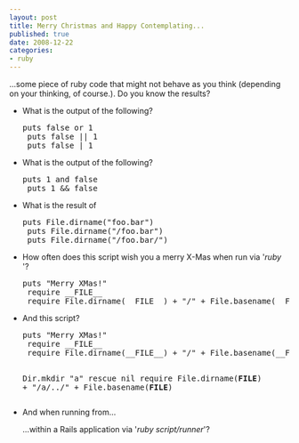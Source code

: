 ```yaml
---
layout: post
title: Merry Christmas and Happy Contemplating...
published: true
date: 2008-12-22
categories:
- ruby
---
```

<p>...some piece of ruby code that might not behave as you think (depending on your thinking, of course.). Do you know the results?</p>

<ul>
<li>
<p>What is the output of the following?</p>

<div class="CodeRay">
  <div class="code"><pre>puts false or 1
 puts false || 1
 puts false | 1</pre></div>
</div>

</li>
<li>
<p>What is the output of the following?</p>

<div class="CodeRay">
  <div class="code"><pre>puts 1 and false
 puts 1 &amp;&amp; false</pre></div>
</div>

</li>
<li>
<p>What is the result of</p>

<div class="CodeRay">
  <div class="code"><pre>puts File.dirname(&quot;foo.bar&quot;)
 puts File.dirname(&quot;/foo.bar&quot;)
 puts File.dirname(&quot;/foo.bar/&quot;)</pre></div>
</div>

</li>
<li>
<p>How often does this script wish you a merry X-Mas when run via '<i>ruby </i>'?</p>

<div class="CodeRay">
  <div class="code"><pre>puts &quot;Merry XMas!&quot;
 require __FILE__
 require File.dirname(__FILE__) + &quot;/&quot; + File.basename(__FILE__)</pre></div>
</div>

</li>
<li>
<p>And this script?</p>

<div class="CodeRay">
  <div class="code"><pre>puts &quot;Merry XMas!&quot;
 require __FILE__
 require File.dirname(__FILE__) + &quot;/&quot; + File.basename(__FILE__)

 Dir.mkdir &quot;a&quot; rescue nil
 require File.dirname(__FILE__) + &quot;/a/../&quot; + File.basename(__FILE__)</pre></div>
</div>

</li>
<li>
<p>And when running from...</p>

<p> ...within a Rails application via '<i>ruby script/runner</i>'?</p>
</li>
</ul>
